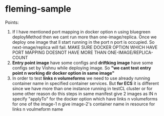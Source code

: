 # fleming-sample


Points:

1. If I have mentioned port mapping in docker option n using bluegreen deployMethod then we cant run more than one-image/replica. Once we deploy one image that ll start running in the port n port is occupied. So next-image/replica will fail. MAKE SURE DOCKER OPTION WHICH HAVE PORT MAPPING DOESNOT HAVE MORE THAN ONE-IMAGE/REPLICA-COUNT
2. **Entry point image** have some configs and **driftking image** have some configs set by Vishnu while deploying image. So **"we cant test entry point n working dir docker option in same image"**
3. In order to test **links n volumeforms** we need to use already running container name in specified container services. But **for ECS** it is different since we have more than one instance running in testCL cluster or for some other reason do this steps in same manifest give 2 images as IN n specify "applyTo" for the docker option which have links n volumeforms for one of the image-1 n give image-2's container name in resource for links n voulmeform name  
